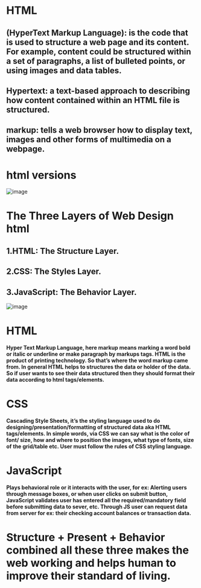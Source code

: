# HTML 
## **(HyperText Markup Language)**: is the code that is used to structure a web page and its content. For example, content could be structured within a set of paragraphs, a list of bulleted points, or using images and data tables.
## **Hypertext**: a text-based approach to describing how content contained within an HTML file is structured. 
## **markup**: tells a web browser how to display text, images and other forms of multimedia on a webpage.
# **html versions**
![image](https://github.com/user-attachments/assets/864133c8-8347-42f3-9012-5338e4e8dfd4)

# The Three Layers of Web Design html
## 1.HTML: The Structure Layer.
## 2.CSS: The Styles Layer.
## 3.JavaScript: The Behavior Layer.
![image](https://github.com/user-attachments/assets/1218340e-b67c-4d02-8efb-d971e5ff9164)

# HTML
**Hyper Text Markup Language, here markup means marking a word bold or italic or underline or make paragraph by markups tags. HTML is the product of printing technology. So that’s where the word markup came from. In general HTML helps to structures the data or holder of the data.  So if user wants to see their data structured then they should format their data according to html tags/elements.**
# CSS
**Cascading Style Sheets, it’s the styling language used to do designing/presentation/formatting of structured data aka HTML tags/elements. In simple words, via CSS we can say what is the color of font/ size, how and where to position the images, what type of fonts, size of the grid/table etc. User must follow the rules of CSS styling language.**

# JavaScript
**Plays behavioral role or it interacts with the user, for ex: Alerting users through message boxes, or when user clicks on submit button, JavaScript validates user has entered all the required/mandatory field before submitting data to sever, etc. Through JS user can request data from server for ex: their checking account balances or transaction data.**


# Structure + Present + Behavior combined all these three makes the web working and helps human to improve their standard of living.
